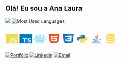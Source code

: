 ## Olá! Eu sou a Ana Laura

  ![](https://github-readme-streak-stats.herokuapp.com/?user=analaurapereira&theme=react&size=0)
  ![Most Used Languages](https://github-readme-stats.vercel.app/api/top-langs/?username=analaurapereira&layout=compact&theme=react&size=1000)

<div style="display: inline_block"><br>
  <img align="center" alt="Ana-Js" height="30" width="40" src="https://raw.githubusercontent.com/devicons/devicon/master/icons/javascript/javascript-plain.svg">
  <img align="center" alt="Ana-Ts" height="30" width="40" src="https://raw.githubusercontent.com/devicons/devicon/master/icons/typescript/typescript-plain.svg">
  <img align="center" alt="Ana-React" height="30" width="40" src="https://raw.githubusercontent.com/devicons/devicon/master/icons/react/react-original.svg">
  <img align="center" alt="Ana-HTML" height="30" width="40" src="https://raw.githubusercontent.com/devicons/devicon/master/icons/html5/html5-original.svg">
  <img align="center" alt="Ana-CSS" height="30" width="40" src="https://raw.githubusercontent.com/devicons/devicon/master/icons/css3/css3-original.svg">
  <img align="center" alt="Ana-Python" height="30" width="40" src="https://raw.githubusercontent.com/devicons/devicon/master/icons/python/python-original.svg">
  <img align="center" alt="Ana-Java" height="30" width="40" src="https://raw.githubusercontent.com/devicons/devicon/master/icons/java/java-original.svg">
  <img align="center" alt="Ana-SQL" height="30" width="40" src="https://raw.githubusercontent.com/devicons/devicon/master/icons/sql/sql-original.svg">
</div>

##

[![Portfólio](https://img.shields.io/badge/Portf%C3%B3lio-9347FF?style=for-the-badge&logoColor=white)](https://analaurapereira.com/)
[![LinkedIn](https://img.shields.io/badge/linkedin-%230077B5.svg?style=for-the-badge&logo=linkedin&logoColor=white)](https://www.linkedin.com/in/ana-laura-silva-pereira-02b91a199/)
[![Email](https://img.shields.io/badge/-Gmail-%23333?style=for-the-badge&logo=gmail&logoColor=white&color=red)](mailto:alspereira99@gmail.com)
